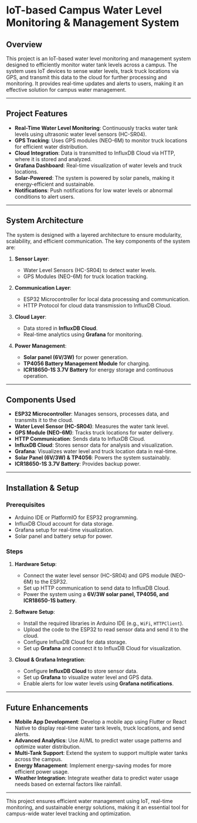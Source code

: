 # IoT-based Campus Water Level Monitoring & Management System

## Overview

This project is an IoT-based water level monitoring and management system designed to efficiently monitor water tank levels across a campus. The system uses IoT devices to sense water levels, track truck locations via GPS, and transmit this data to the cloud for further processing and monitoring. It provides real-time updates and alerts to users, making it an effective solution for campus water management.

---

## Project Features

- **Real-Time Water Level Monitoring**: Continuously tracks water tank levels using ultrasonic water level sensors (HC-SR04).
- **GPS Tracking**: Uses GPS modules (NEO-6M) to monitor truck locations for efficient water distribution.
- **Cloud Integration**: Data is transmitted to InfluxDB Cloud via HTTP, where it is stored and analyzed.
- **Grafana Dashboard**: Real-time visualization of water levels and truck locations.
- **Solar-Powered**: The system is powered by solar panels, making it energy-efficient and sustainable.
- **Notifications**: Push notifications for low water levels or abnormal conditions to alert users.

---

## System Architecture

The system is designed with a layered architecture to ensure modularity, scalability, and efficient communication. The key components of the system are:

1. **Sensor Layer**:
   - Water Level Sensors (HC-SR04) to detect water levels.
   - GPS Modules (NEO-6M) for truck location tracking.

2. **Communication Layer**:
   - ESP32 Microcontroller for local data processing and communication.
   - HTTP Protocol for cloud data transmission to InfluxDB Cloud.

3. **Cloud Layer**:
   - Data stored in **InfluxDB Cloud**.
   - Real-time analytics using **Grafana** for monitoring.

4. **Power Management**:
   - **Solar panel (6V/3W)** for power generation.
   - **TP4056 Battery Management Module** for charging.
   - **ICR18650-1S 3.7V Battery** for energy storage and continuous operation.

---

## Components Used

- **ESP32 Microcontroller**: Manages sensors, processes data, and transmits it to the cloud.
- **Water Level Sensor (HC-SR04)**: Measures the water tank level.
- **GPS Module (NEO-6M)**: Tracks truck locations for water delivery.
- **HTTP Communication**: Sends data to InfluxDB Cloud.
- **InfluxDB Cloud**: Stores sensor data for analysis and visualization.
- **Grafana**: Visualizes water level and truck location data in real-time.
- **Solar Panel (6V/3W) & TP4056**: Powers the system sustainably.
- **ICR18650-1S 3.7V Battery**: Provides backup power.

---

## Installation & Setup

### Prerequisites
- Arduino IDE or PlatformIO for ESP32 programming.
- InfluxDB Cloud account for data storage.
- Grafana setup for real-time visualization.
- Solar panel and battery setup for power.

### Steps

1. **Hardware Setup**:
   - Connect the water level sensor (HC-SR04) and GPS module (NEO-6M) to the ESP32.
   - Set up HTTP communication to send data to InfluxDB Cloud.
   - Power the system using a **6V/3W solar panel, TP4056, and ICR18650-1S battery**.

2. **Software Setup**:
   - Install the required libraries in Arduino IDE (e.g., `WiFi`, `HTTPClient`).
   - Upload the code to the ESP32 to read sensor data and send it to the cloud.
   - Configure InfluxDB Cloud for data storage.
   - Set up **Grafana** and connect it to InfluxDB Cloud for visualization.

3. **Cloud & Grafana Integration**:
   - Configure **InfluxDB Cloud** to store sensor data.
   - Set up **Grafana** to visualize water level and GPS data.
   - Enable alerts for low water levels using **Grafana notifications**.

---

## Future Enhancements

- **Mobile App Development**: Develop a mobile app using Flutter or React Native to display real-time water tank levels, truck locations, and send alerts.
- **Advanced Analytics**: Use AI/ML to predict water usage patterns and optimize water distribution.
- **Multi-Tank Support**: Extend the system to support multiple water tanks across the campus.
- **Energy Management**: Implement energy-saving modes for more efficient power usage.
- **Weather Integration**: Integrate weather data to predict water usage needs based on external factors like rainfall.

---

This project ensures efficient water management using IoT, real-time monitoring, and sustainable energy solutions, making it an essential tool for campus-wide water level tracking and optimization.


